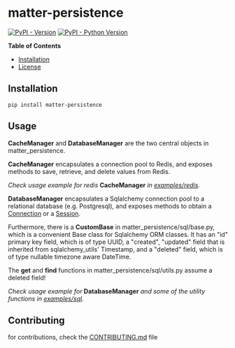 # matter-persistence

[![PyPI - Version](https://img.shields.io/pypi/v/matter-persistence.svg)](https://pypi.org/project/matter-persistence)
[![PyPI - Python Version](https://img.shields.io/pypi/pyversions/matter-persistence.svg)](https://pypi.org/project/matter-persistence)

**Table of Contents**

- [Installation](#installation)
- [License](#license)

## Installation

```console
pip install matter-persistence
```

## Usage

**CacheManager** and **DatabaseManager** are the two central objects in matter_persistence.

**CacheManager** encapsulates a connection pool to Redis, and exposes methods to save, retrieve, and delete values from Redis.

*Check usage example for redis* **CacheManager** *in [examples/redis](./examples/redis.ipynb).*

**DatabaseManager** encapsulates a Sqlalchemy connection pool to a relational database (e.g. Postgresql),
and exposes methods to obtain
a [Connection](https://docs.sqlalchemy.org/en/20/core/connections.html#sqlalchemy.engine.Connection) or
a [Session](https://docs.sqlalchemy.org/en/20/orm/session_api.html#sqlalchemy.orm.Session).

Furthermore, there is a **CustomBase** in matter_persistence/sql/base.py, which is a convenient Base class for Sqlalchemy
ORM classes. It has an "id" primary key field, which is of type UUID, a "created", "updated" field that is inherited
from sqlalchemy_utils' Timestamp, and a "deleted" field, which is of type nullable timezone aware DateTime.

The **get** and **find** functions in matter_persistence/sql/utils.py
assume a deleted field!

*Check usage example for* **DatabaseManager** *and some of the utility functions in [examples/sql](./examples/sql.ipynb).*

## Contributing

for contributions, check the [CONTRIBUTING.md](CONTRIBUTING.md) file

